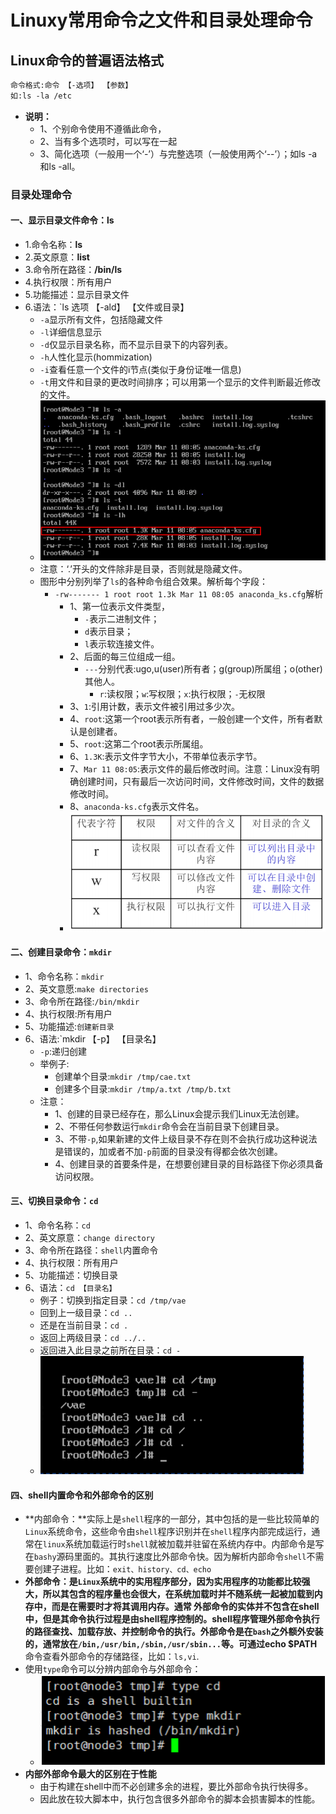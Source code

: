 # Linuxy常用命令之文件和目录处理命令
## Linux命令的普遍语法格式
```markdown
命令格式:命令 【-选项】 【参数】
如:ls -la /etc
```
- **说明：**
  - 1、个别命令使用不遵循此命令，
  - 2、当有多个选项时，可以写在一起
  - 3、简化选项（一般用一个‘-’）与完整选项（一般使用两个‘--’）；如ls -a和ls -all。
### 目录处理命令
#### 一、显示目录文件命令：ls
- 1.命令名称：**ls**
- 2.英文原意：**list**
- 3.命令所在路径：**/bin/ls**
- 4.执行权限：所有用户
- 5.功能描述：显示目录文件
- 6.语法：`ls 选项 【-ald】 【文件或目录】
  - `-a`显示所有文件，包括隐藏文件
  - `-l`详细信息显示
  - `-d`仅显示目录名称，而不显示目录下的内容列表。
  - `-h`人性化显示(hommization)
  - `-i`查看任意一个文件的i节点(类似于身份证唯一信息)
  - `-t`用文件和目录的更改时间排序；可以用第一个显示的文件判断最近修改的文件。
  - ![](https://github.com/stoneldp/Linux-base/blob/master/photo/ls.png)
  - 注意：‘.’开头的文件除非是目录，否则就是隐藏文件。
  - 图形中分别列举了`ls`的各种命令组合效果。解析每个字段：
    - `-rw------- 1 root root 1.3k Mar 11 08:05 anaconda_ks.cfg`解析
      - 1、第一位表示文件类型，
        - `-`表示二进制文件；
        - `d`表示目录；
        - `l`表示软连接文件。
      - 2、后面的每三位组成一组。
        - `---`分别代表:ugo,u(user)所有者；g(group)所属组；o(other)其他人。
          - `r`:读权限；`w`:写权限；`x`:执行权限；`-`无权限
      - 3、`1`:引用计数，表示文件被引用过多少次。
      - 4、`root`:这第一个root表示所有者，一般创建一个文件，所有者默认是创建者。
      - 5、`root`:这第二个root表示所属组。
      - 6、`1.3K`:表示文件字节大小，不带单位表示字节。
      - 7、`Mar 11 08:05`:表示文件的最后修改时间。注意：Linux没有明确创建时间，只有最后一次访问时间，文件修改时间，文件的数据修改时间。
      - 8、`anaconda-ks.cfg`表示文件名。
      - ![](https://github.com/stoneldp/Linux-base/blob/master/photo/%E6%96%87%E4%BB%B6%E6%9D%83%E9%99%90.png)
#### 二、创建目录命令：`mkdir` 
- 1、命令名称：`mkdir`
- 2、英文意愿:`make directories`
- 3、命令所在路径:`/bin/mkdir`
- 4、执行权限:所有用户
- 5、功能描述:`创建新目录`
- 6、语法:`mkdir 【-p】 【目录名】
  - `-p`:递归创建
  - 举例子:
    - 创建单个目录:`mkdir /tmp/cae.txt`
    - 创建多个目录:`mkdir /tmp/a.txt /tmp/b.txt`
  - 注意：
    - 1、创建的目录已经存在，那么Linux会提示我们Linux无法创建。
    - 2、不带任何参数运行`mkdir`命令会在当前目录下创建目录。
    - 3、不带`-p`,如果新建的文件上级目录不存在则不会执行成功这种说法是错误的，加或者不加`-p`前面的目录没有得都会依次创建。
    - 4、创建目录的首要条件是，在想要创建目录的目标路径下你必须具备访问权限。
#### 三、切换目录命令：`cd`
- 1、命令名称：`cd`
- 2、英文原意：`change directory`
- 3、命令所在路径：`shell`内置命令
- 4、执行权限：所有用户
- 5、功能描述：切换目录
- 6、语法：`cd 【目录名】`
  - 例子：切换到指定目录：`cd /tmp/vae`
  - 回到上一级目录：`cd ..`
  - 还是在当前目录：`cd .`
  - 返回上两级目录：`cd ../..`
  - 返回进入此目录之前所在目录：`cd -`
  - ![](https://github.com/stoneldp/Linux-base/blob/master/photo/cd.png)
#### 四、shell内置命令和外部命令的区别
- **内部命令：**实际上是`shell`程序的一部分，其中包括的是一些比较简单的`Linux`系统命令，这些命令由`shell`程序识别并在`shell`程序内部完成运行，通常在`linux`系统加载运行时`shell`就被加载并驻留在系统内存中。内部命令是写在`bashy`源码里面的。其执行速度比外部命令快。因为解析内部命令`shell`不需要创建子进程。比如：`exit、history、cd、echo`
- **外部命令：**是`Linux`系统中的实用程序部分，因为实用程序的功能都比较强大，所以其包含的程序量也会很大，在系统加载时并不随系统一起被加载到内存中，而是在需要时才将其调用内存。通常 外部命令的实体并不包含在shell中，但是其命令执行过程是由shell程序控制的。shell程序管理外部命令执行的路径查找、加载存放、并控制命令的执行。外部命令是在`bash`之外额外安装的，通常放在`/bin,/usr/bin,/sbin,/usr/sbin...`等。可通过**echo $PATH**命令查看外部命令的存储路径，比如：`ls,vi`.
- 使用`type`命令可以分辨内部命令与外部命令：
  - ![](https://github.com/stoneldp/Linux-base/blob/master/photo/type%E5%8C%BA%E5%88%86shell%E5%86%85%E9%83%A8%E5%A4%96%E9%83%A8%E5%91%BD%E4%BB%A4.png)
- **内部外部命令最大的区别在于性能**
  - 由于构建在shell中而不必创建多余的进程，要比外部命令执行快得多。
  - 因此放在较大脚本中，执行包含很多外部命令的脚本会损害脚本的性能。
